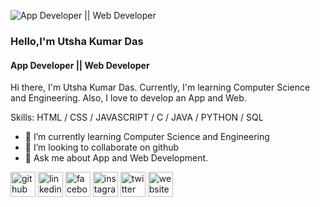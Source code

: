 ![App Developer || Web Developer](https://pbs.twimg.com/profile_banners/871035927853842432/1659109811/1500x500)
### Hello,I'm Utsha Kumar Das
#### App Developer || Web Developer


Hi there, I'm Utsha Kumar Das. Currently, I'm learning Computer Science and Engineering. Also, I love to develop an App and Web.

Skills: HTML / CSS / JAVASCRIPT / C / JAVA / PYTHON / SQL

- 🌱 I’m currently learning Computer Science and Engineering 
- 👯 I’m looking to collaborate on github 
- 💬 Ask me about App and Web Development. 


[<img src='https://cdn.jsdelivr.net/npm/simple-icons@3.0.1/icons/github.svg' alt='github' height='40'>](https://github.com/https://github.com/UtshadasCSE)  [<img src='https://cdn.jsdelivr.net/npm/simple-icons@3.0.1/icons/linkedin.svg' alt='linkedin' height='40'>](https://www.linkedin.com/in/https://www.linkedin.com/in/utsha-kumar-das-csebd25//)  [<img src='https://cdn.jsdelivr.net/npm/simple-icons@3.0.1/icons/facebook.svg' alt='facebook' height='40'>](https://www.facebook.com/https://www.facebook.com/utshadasreal567)  [<img src='https://cdn.jsdelivr.net/npm/simple-icons@3.0.1/icons/instagram.svg' alt='instagram' height='40'>](https://www.instagram.com/https://www.instagram.com/utsha_kumar_das//)  [<img src='https://cdn.jsdelivr.net/npm/simple-icons@3.0.1/icons/twitter.svg' alt='twitter' height='40'>](https://twitter.com/https://twitter.com/Utsha74032593)  [<img src='https://cdn.jsdelivr.net/npm/simple-icons@3.0.1/icons/icloud.svg' alt='website' height='40'>](https://utshadascse.github.io/myprofile/)  



